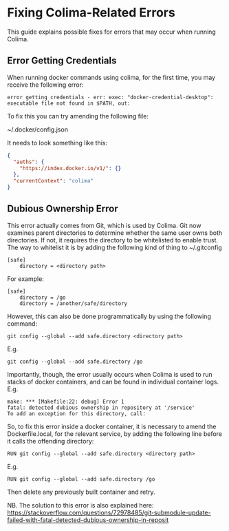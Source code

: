 # Fixing Colima-Related Errors

This guide explains possible fixes for errors that may occur when running Colima.

## Error Getting Credentials

When running docker commands using colima, for the first time, you may receive the following error:

```shell
error getting credentials - err: exec: "docker-credential-desktop": executable file not found in $PATH, out: 
```

To fix this you can try amending the following file:

~/.docker/config.json

It needs to look something like this:

```json
{
  "auths": {
    "https://index.docker.io/v1/": {}
  },
  "currentContext": "colima"
}
```

## Dubious Ownership Error

This error actually comes from Git, which is used by Colima. Git now examines parent directories to determine whether the same user owns both directories. If not, it requires the directory to be whitelisted to enable trust. The way to whitelist it is by adding the following kind of thing to ~/.gitconfig

```git
[safe]
    directory = <directory path>
```

For example:

```git
[safe]
    directory = /go
    directory = /another/safe/directory
```

However, this can also be done programmatically by using the following command:

`git config --global --add safe.directory <directory path>`

E.g.

`git config --global --add safe.directory /go`

Importantly, though, the error usually occurs when Colima is used to run stacks of docker containers, and can be found in individual container logs. E.g.

```shell
make: *** [Makefile:22: debug] Error 1
fatal: detected dubious ownership in repository at '/service'
To add an exception for this directory, call:
```

So, to fix this error inside a docker container, it is necessary to amend the Dockerfile.local, for the relevant service, by adding the following line before it calls the offending directory:

`RUN git config --global --add safe.directory <directory path>`

E.g.

`RUN git config --global --add safe.directory /go`

Then delete any previously built container and retry.

NB. The solution to this error is also explained here: https://stackoverflow.com/questions/72978485/git-submodule-update-failed-with-fatal-detected-dubious-ownership-in-reposit
